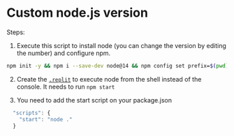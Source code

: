 # Custom node.js version

Steps:

1. Execute this script to install node (you can change the version by editing the number) and configure npm.
```sh
npm init -y && npm i --save-dev node@14 && npm config set prefix=$(pwd)/node_modules/node && export PATH=$(pwd)/node_modules/node/bin:$PATH
```

2. Create the [`.replit`](https://docs.repl.it/repls/dot-replit) to execute node from the shell instead of the console. It needs to run `npm start`

3. You need to add the start script on your package.json 
```js
  "scripts": {
    "start": "node ."
  }
```
